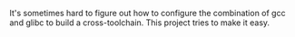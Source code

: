 It's sometimes hard to figure out how to configure
the combination of gcc and glibc to build a cross-toolchain.
This project tries to make it easy.



